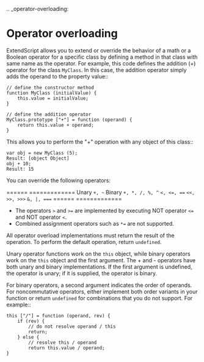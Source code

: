 .. _operator-overloading:

Operator overloading
====================
ExtendScript allows you to extend or override the behavior of a math or a Boolean operator for a specific
class by defining a method in that class with same name as the operator. For example, this code defines
the addition (+) operator for the class ``MyClass``. In this case, the addition operator simply adds the operand
to the property value::

    // define the constructor method
    function MyClass (initialValue) {
        this.value = initialValue;
    }

    // define the addition operator
    MyClass.prototype ["+"] = function (operand) {
        return this.value + operand;
    }

This allows you to perform the "+" operation with any object of this class::

    var obj = new MyClass (5);
    Result: [object Object]
    obj + 10;
    Result: 15

You can override the following operators:

======  =============
Unary   ``+, ~``
Binary  ``+, *, /, %, ^``
        ``<, <=, ==``
        ``<<, >>, >>>``
        ``&, |, ===``
======  =============

- The operators ``>`` and ``>=`` are implemented by executing NOT operator ``<=`` and NOT operator ``<``.
- Combined assignment operators such as ``*=`` are not supported.

All operator overload implementations must return the result of the operation. To perform the default
operation, return ``undefined``.

Unary operator functions work on the ``this`` object, while binary operators work on the ``this`` object and
the first argument. The + and - operators have both unary and binary implementations. If the first
argument is undefined, the operator is unary; if it is supplied, the operator is binary.

For binary operators, a second argument indicates the order of operands. For noncommutative operators,
either implement both order variants in your function or return ``undefined`` for combinations that you do
not support. For example::

    this ["/"] = function (operand, rev) {
        if (rev) {
            // do not resolve operand / this
            return;
        } else {
            // resolve this / operand
            return this.value / operand;
    }
